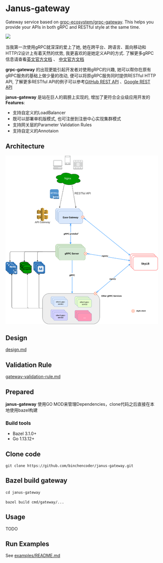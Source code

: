 # Janus-gateway

Gateway service based on [grpc-ecosystem/grpc-gateway](https://github.com/grpc-ecosystem/grpc-gateway).  This helps you provide your APIs in both gRPC and RESTful style at the same time.

![](./docs/images/grpc-rest-gateway.png)

当我第一次使用gRPC就深深的爱上了她, 她在跨平台、跨语言、面向移动和HTTP/2设计上有着天然的优势, 我更喜欢的是她定义API的方式. 了解更多gRPC信息请查看[英文官方文档](https://www.grpc.io/docs/guides/) 、 [中文官方文档](http://grpc.mydoc.io/)

**grpc-gateway** 的出现更能引起开发者对使用gRPC的兴趣, 她可以帮你在原有gRPC服务的基础上做少量的改动, 便可以将原gRPC服务同时提供RESTful HTTP API, 了解更多RESTful API的例子可以参考[GitHub REST API](https://developer.github.com/v3/) 、[Google REST API](https://developers.google.com/drive/v2/reference/)

**janus-gateway** 是站在巨人的肩膀上实现的, 增加了更符合企业级应用开发的**Features**:

- 支持自定义的LoadBalancer
- 既可以部署单机版模式, 也可注册到注册中心实现集群模式
- 支持网关层的Parameter Validation Rules
- 支持自定义的Annotaion

## Architecture

![](./docs/images/Ease-Gateway.png)

## Design

[design.md](https://github.com/binchencoder/janus-gateway/tree/master/docs/design.md)

## Validation Rule

[gateway-validation-rule.md](https://github.com/binchencoder/janus-gateway/tree/master/docs/gateway-validation-rule.md)

## Prepared

**janus-gateway** 使用GO MOD来管理Dependencies，clone代码之后直接在本地使用bazel构建

### Build tools

- Bazel 3.1.0+
- Go 1.13.12+

## Clone code

```shell
git clone https://github.com/binchencoder/janus-gateway.git
```

## Bazel build gateway

```
cd janus-gateway

bazel build cmd/gateway/...
```

## Usage

TODO

## Run Examples

See [examples/README.md](https://github.com/binchencoder/janus-gateway/tree/master/examples)
